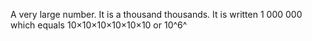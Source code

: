 A very large number. It is a thousand thousands. It is written 1 000 000
which equals 10×10×10×10×10×10 or 10^6^
